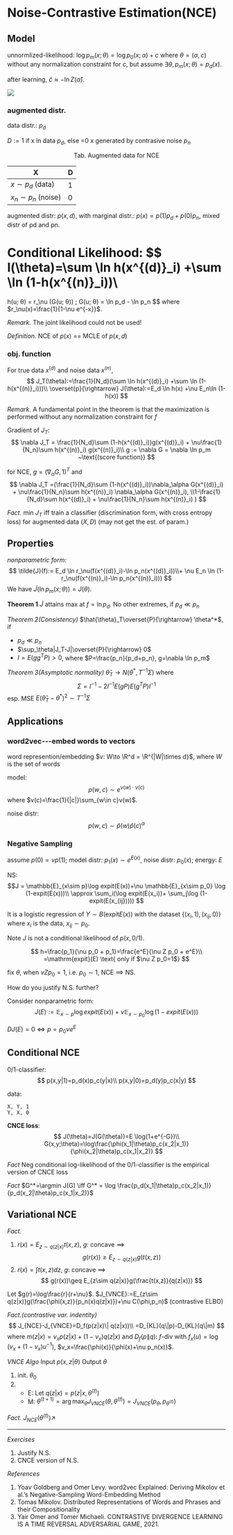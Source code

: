 # Noise-Contrastive Estimation(NCE)

## Model

unnormlized-likelihood:
$\log p_m(x;\theta)=\log p_0(x;\alpha)+c$ where $\theta=(\alpha,c)$ without any normalization constraint for $c$, but assume $\exists \theta, p_m(x;\theta)=p_d(x)$.

after learning, $\hat{c}\approx-\ln Z(\hat\alpha)$.

![](nce.jpg)

### augmented distr.

data distr.: $p_d$

$D:=1$​​​ if x in data $p_d$, else =0 x generated by contrasive noise $p_n$

<center>Tab. Augmented data for NCE</center>

| X     | D    |
| ----- | ---- |
| $x\sim p_d$ (data)  | 1    |
| $x_n\sim p_n$ (noise) | 0    |

augmented distr: $p(x,d)$, with marginal distr.: $p(x)=p(1)p_d+p(0)p_n$, mixed distr of pd and pn.

Conditional Likelihood:
$$
l(\theta)=\sum \ln h(x^{(d)}_i) +\sum \ln (1-h(x^{(n)}_i))\\
=
h(u; θ) = r_\nu  (G(u; θ)) ; G(u; θ) = \ln p_d - \ln p_n
$$
where $r_\nu(x)=\frac{1}{1-\nu e^{-x}}$.


*Remark.* The joint likelihood could not be used!

*Definition.* NCE of $p(x)$ == MCLE of $p(x,d)$

### obj. function

For true data ${x^{(d)}}$ and noise data ${x^{(n)}}$,
$$
J_T(\theta):=\frac{1}{N_d}(\sum \ln h(x^{(d)}_i) +\sum \ln (1-h(x^{(n)}_i)))\\
\overset{p}{\rightarrow}
J(\theta):=E_d \ln h(x) +\nu E_n\ln (1-h(x))
$$

*Remark.* A fundamental point in the theorem is that the maximization is performed without any normalization constraint for $f$

Gradient of $J_T$:
$$
\nabla J_T = \frac{1}{N_d}\sum (1-h(x^{(d)}_i))g(x^{(d)}_i) + \nu\frac{1}{N_n}\sum h(x^{(n)}_i) g(x^{(n)}_i)\\
g := \nabla G = \nabla \ln p_m  ~\text{(score function)}
$$

for NCE,
$g=(\nabla_\alpha G, 1)^T$ and
$$
\nabla J_T =(\frac{1}{N_d}\sum (1-h(x^{(d)}_i))\nabla_\alpha G(x^{(d)}_i) + \nu\frac{1}{N_n}\sum h(x^{(n)}_i) \nabla_\alpha G(x^{(n)}_i), \\1-\frac{1}{N_d}\sum h(x^{(d)}_i) + \nu\frac{1}{N_n}\sum h(x^{(n)}_i) )
$$

*Fact.*
min $J_T$  iff train a classifier (discrimination form, with cross entropy loss) for augmented data $(X,D)$ (may not get the est. of param.)

## Properties

*nonparametric form:*
$$
\tilde{J}(f):= E_d \ln r_\nu(f(x^{(d)}_i)-\ln p_n(x^{(d)}_i))\\+ \nu E_n \ln (1-r_\nu(f(x^{(n)}_i)-\ln p_n(x^{(n)}_i)))
$$
We have $\tilde{J}(\ln p_m(x;\theta))=J(\theta)$.

**Theorem 1**
$\tilde{J}$ attains max at $f= \ln p_d$. No other extremes, if $p_d\ll p_n$

*Theorem 2(Consistency)*
$\hat{\theta}_T\overset{P}{\rightarrow} \theta^*$, if
- $p_d\ll p_n$
- $\sup_\theta|J_T-J|\overset{P}{\rightarrow} 0$
- $I=E(gg^T P)>0$, where $P=\frac{p_n}{p_d+p_n}, g=\nabla \ln p_m$

*Theorem 3(Asymptotic normality)*
$\hat\theta_T\to N(\theta^*,T^{-1}\Sigma)$ where
$$\Sigma=I^{-1}-2I^{-1}E(gP)E(g^TP)I^{-1}
$$
esp. MSE $E(\hat\theta_T-\theta^*)^2\sim T^{-1}\Sigma$

## Applications

### word2vec---embed words to vectors
word represention/embedding $v: W\to \R^d = \R^{|W|\times d}$, where $W$ is the set of words

model:
$$
p(w,c)\sim e^{v(w)\cdot v(c)}
$$
where $v(c)=\frac{1}{|c|}\sum_{w\in c}v(w)$.

noise distr:
$$
p(w,c)\sim \hat{p}(w)\hat{p}(c)^\alpha
$$

### Negative Sampling

assume $p(0)=\nu p(1)$; 
model distr: $p_1(x)\sim e^{E(x)}$, noise distr: $p_0(x)$;
energy: $E$

NS: 
$$J = \mathbb{E}_{x\sim p}\log expit(E(x))+\nu \mathbb{E}_{x\sim p_0} \log (1-expit(E(x)))\\
\approx \sum_i(\log expit(E(x_i))+ \sum_j\log (1-expit(E(x_{ij}))))
$$

It is a logistic regression of $Y\sim B(\mathrm{expit}E(x))$ with the dataset $\{(x_i,1),(x_{ij},0)\}$ where $x_i$ is the data, $x_{ij}\sim p_0$.

Note $J$ is not a conditional likelihood of $p(x,0/1)$.

$$
h=\frac{p_1}{\nu p_0 + p_1}=\frac{e^E}{\nu Z p_0 + e^E}\\
=\mathrm{expit}(E) \text{ only if $\nu Z p_0=1$}
$$

fix $\theta$, when $\nu Z p_0=1$, i.e. $p_0\sim 1$, NCE ==> NS.

How do you justify N.S. further?

Consider nonparametric form:
$$J(E) := \mathbb{E}_{x\sim p}\log expit(E(x))+\nu \mathbb{E}_{x\sim p_0} \log (1-expit(E(x)))
$$

$D J(E)=0 \iff p=p_0 \nu e^{E}$

## Conditional NCE

0/1-classifier:
$$
p(x,y|1)=p_d(x)p_c(y|x)\\
p(x,y|0)=p_d(y)p_c(x|y)
$$

data:
```
X, Y, 1
Y, X, 0
```

**CNCE loss**:
$$
J(\theta)=J(G(\theta))=E \log(1+e^{-G})\\
G(x,y;\theta)=\log\frac{\phi(x_1|\theta)p_c(x_2|x_1)}{\phi(x_2|\theta)p_c(x_1|x_2)}
$$

*Fact* Neg conditional log-likelihood of the 0/1-classifier is the empirical version of CNCE loss

*Fact*
$G^*=\argmin J(G) \iff G^* = \log \frac{p_d(x_1|\theta)p_c(x_2|x_1)}{p_d(x_2|\theta)p_c(x_1|x_2)}$

## Variational NCE

*Fact.*
1. $r(x)=E_{z\sim q(z|x)}t(x,z)$, $g$: concave ==>
   $$
   g(r(x))\geq E_{z\sim q(z|x)}g(t(x,z))
   $$
2. $r(x)=\int t(x,z) dz$, $g$: concave ==>
   $$
   g(r(x))\geq E_{z\sim q(z|x)}g(\frac{t(x,z)}{q(z|x)})
   $$

Let $g(r)=\log\frac{r}{r+\nu}$.
$J_{VNCE}:=E_{z\sim q(z|x)}g(\frac{\phi(x,z)}{p_n(x)q(z|x)})+\nu C(\phi,p_n)$ (contrastive ELBO)

*Fact.(contrastive var. indentity)*
$$
J_{NCE}-J_{VNCE}=D_f(p(z|x)\| q(z|x))\\
=D_{KL}(q\|p)-D_{KL}(q\|m)
$$
where $m(z|x) = v_x p(z|x) + (1 − v_x)q(z|x)$ and $D_f(p\|q)$: $f$-div with $f_x(u) = \log(v_x + (1 − v_x)u^{-1})$, $v_x=\frac{\phi(x)}{\phi(x)+\nu p_n(x)}$.

*VNCE Algo*
Input $p(x,z|\theta)$
Output $\theta$
1. init. $\theta_0$
2. - E: Let $q(z|x)=p(z|x,\theta^{(t)})$
   - M: $\theta^{(t+1)}=\arg\max_\theta J_{VNCE}(\theta,\theta^{(t)})=J_{VNCE}(p_\theta,p_{\theta^{(t)}})$

*Fact.* $J_{NCE}(\theta^{(t)})\nearrow$


---

*Exercises*
1. Justify N.S.
2. CNCE version of N.S.


*References*
1.  Yoav Goldberg and Omer Levy. word2vec Explained: Deriving Mikolov et al.’s Negative-Sampling Word-Embedding Method
2.  Tomas Mikolov. Distributed Representations of Words and Phrases and their Compositionality
3.  Yair Omer and Tomer Michaeli. CONTRASTIVE DIVERGENCE LEARNING IS A TIME REVERSAL ADVERSARIAL GAME, 2021.
